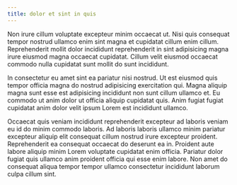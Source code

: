 ```yaml
---
title: dolor et sint in quis
---
```


Non irure cillum voluptate excepteur minim occaecat ut. Nisi quis consequat tempor nostrud ullamco enim sint magna et cupidatat cillum enim cillum. Reprehenderit mollit dolor incididunt reprehenderit in sint adipisicing magna irure eiusmod magna occaecat cupidatat. Cillum velit eiusmod occaecat commodo nulla cupidatat sunt mollit do sunt incididunt.

In consectetur eu amet sint ea pariatur nisi nostrud. Ut est eiusmod quis tempor officia magna do nostrud adipisicing exercitation qui. Magna aliquip magna sunt esse est adipisicing incididunt non sunt cillum ullamco et. Eu commodo ut anim dolor ut officia aliquip cupidatat quis. Anim fugiat fugiat cupidatat anim dolor velit ipsum Lorem est incididunt ullamco.

Occaecat quis veniam incididunt reprehenderit excepteur ad laboris veniam eu id do minim commodo laboris. Ad laboris laboris ullamco minim pariatur excepteur aliquip elit consequat cillum nostrud irure excepteur proident. Reprehenderit ea consequat occaecat do deserunt ea in. Proident aute labore aliquip minim Lorem voluptate cupidatat enim officia. Pariatur dolor fugiat quis ullamco anim proident officia qui esse enim labore. Non amet do consequat aliqua tempor tempor ullamco consectetur incididunt laborum culpa cillum sint.